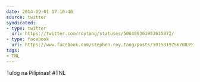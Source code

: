 ```yaml
---
date: 2014-09-01 17:10:48
source: twitter
syndicated:
- type: twitter
  url: https://twitter.com/roytang/statuses/506489361953615872/
- type: facebook
  url: https://www.facebook.com/stephen.roy.tang/posts/10153197567083912
tags:
- TNL
---
```


Tulog na Pilipinas! #TNL